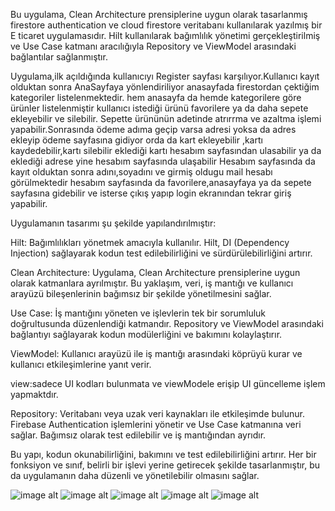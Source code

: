 Bu uygulama, Clean Architecture prensiplerine uygun olarak tasarlanmış firestore authentication ve cloud firestore veritabanı kullanılarak yazılmış bir E ticaret uygulamasıdır. Hilt kullanılarak bağımlılık yönetimi gerçekleştirilmiş 
ve Use Case katmanı aracılığıyla Repository ve ViewModel arasındaki bağlantılar sağlanmıştır.

Uygulama,ilk açıldığında kullanıcıyı Register sayfası karşılıyor.Kullanıcı kayıt olduktan sonra AnaSayfaya yönlendiriliyor anasayfada firestordan  çektiğim kategoriler listelenmektedir.
hem anasayfa da hemde kategorilere göre ürünler listelenmiştir kullanıcı istediği ürünü favorilere ya da daha sepete  ekleyebilir ve silebilir. Sepette ürününün adetinde atrırrma ve azaltma işlemi yapabilir.Sonrasında ödeme adıma geçip 
varsa adresi yoksa da adres ekleyip ödeme sayfasına gidiyor orda da kart ekleyebilir ,kartı kaydedebilir,kartı silebilir eklediği kartı hesabım sayfasından ulasabilir ya da eklediği adrese yine hesabım sayfasında ulaşabilir
Hesabım sayfasında da kayıt olduktan sonra adını,soyadını ve girmiş oldugu mail
hesabı görülmektedir hesabım sayfasında da favorilere,anasayfaya ya da sepete  sayfasına gidebilir ve isterse çıkış yapıp login ekranından tekrar giriş yapabilir.

Uygulamanın tasarımı şu şekilde yapılandırılmıştır:

Hilt: Bağımlılıkları yönetmek amacıyla kullanılır. Hilt, DI (Dependency Injection) sağlayarak kodun test edilebilirliğini ve sürdürülebilirliğini artırır.

Clean Architecture: Uygulama, Clean Architecture prensiplerine uygun olarak katmanlara ayrılmıştır. Bu yaklaşım, veri, iş mantığı ve kullanıcı arayüzü bileşenlerinin bağımsız bir şekilde yönetilmesini sağlar.

Use Case: İş mantığını yöneten ve işlevlerin tek bir sorumluluk doğrultusunda düzenlendiği katmandır. Repository ve ViewModel arasındaki bağlantıyı sağlayarak kodun modülerliğini ve bakımını kolaylaştırır.

ViewModel: Kullanıcı arayüzü ile iş mantığı arasındaki köprüyü kurar ve kullanıcı etkileşimlerine yanıt verir.

view:sadece UI kodları bulunmata ve viewModele erişip UI güncelleme işlem yapmaktdır.

Repository: Veritabanı veya uzak veri kaynakları ile etkileşimde bulunur. Firebase Authentication işlemlerini yönetir ve Use Case katmanına veri sağlar. Bağımsız olarak test edilebilir ve iş mantığından ayrıdır.

Bu yapı, kodun okunabilirliğini, bakımını ve test edilebilirliğini artırır. Her bir fonksiyon ve sınıf, belirli bir işlevi yerine getirecek şekilde tasarlanmıştır, bu da uygulamanın daha düzenli ve yönetilebilir olmasını sağlar.

![image alt](https://github.com/dumanYusuf/FirestoreShopping/blob/master/shop1.png?raw=true)
![image alt](https://github.com/dumanYusuf/FirestoreShopping/blob/master/shop2.png?raw=true)
![image alt](https://github.com/dumanYusuf/FirestoreShopping/blob/master/shop3.png?raw=true)
![image alt](https://github.com/dumanYusuf/FirestoreShopping/blob/master/shop4.png?raw=true)
![image alt](https://github.com/dumanYusuf/FirestoreShopping/blob/master/shop5.png?raw=true)


